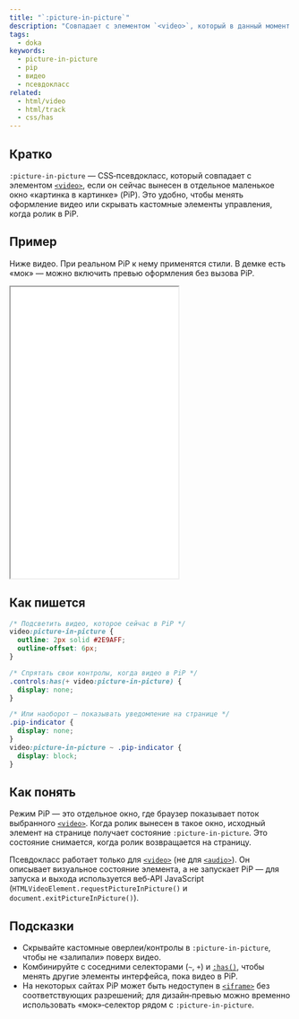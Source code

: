 ```yaml
---
title: "`:picture-in-picture`"
description: "Совпадает с элементом `<video>`, который в данный момент отображается в режиме «картинка в картинке» (Picture‑in‑Picture)."
tags:
  - doka
keywords:
  - picture-in-picture
  - pip
  - видео
  - псевдокласс
related:
  - html/video
  - html/track
  - css/has
---
```


## Кратко

`:picture-in-picture` — CSS‑псевдокласс, который совпадает с элементом [`<video>`](/html/video/), если он сейчас вынесен в отдельное маленькое окно «картинка в картинке» (PiP). Это удобно, чтобы менять оформление видео или скрывать кастомные элементы управления, когда ролик в PiP.

## Пример

Ниже видео. При реальном PiP к нему применятся стили. В демке есть «мок» — можно включить превью оформления без вызова PiP.

<iframe title=":picture-in-picture — оформление видео в режиме PiP" src="demos/basic/" height="520"></iframe>

## Как пишется

```css
/* Подсветить видео, которое сейчас в PiP */
video:picture-in-picture {
  outline: 2px solid #2E9AFF;
  outline-offset: 6px;
}

/* Спрятать свои контролы, когда видео в PiP */
.controls:has(+ video:picture-in-picture) {
  display: none;
}

/* Или наоборот — показывать уведомление на странице */
.pip-indicator {
  display: none;
}
video:picture-in-picture ~ .pip-indicator {
  display: block;
}
```

## Как понять

Режим PiP — это отдельное окно, где браузер показывает поток выбранного [`<video>`](/html/video/). Когда ролик вынесен в такое окно, исходный элемент на странице получает состояние `:picture-in-picture`. Это состояние снимается, когда ролик возвращается на страницу.

Псевдокласс работает только для [`<video>`](/html/video/) (не для [`<audio>`](/html/audio/)). Он описывает визуальное состояние элемента, а не запускает PiP — для запуска и выхода используется веб‑API JavaScript (`HTMLVideoElement.requestPictureInPicture()` и `document.exitPictureInPicture()`).

## Подсказки

- Скрывайте кастомные оверлеи/контролы в `:picture-in-picture`, чтобы не «залипали» поверх видео.
- Комбинируйте с соседними селекторами (`~`, `+`) и [`:has()`](/css/has/), чтобы менять другие элементы интерфейса, пока видео в PiP.
- На некоторых сайтах PiP может быть недоступен в [`<iframe>`](/html/iframe/) без соответствующих разрешений; для дизайн‑превью можно временно использовать «мок»‑селектор рядом с `:picture-in-picture`.
